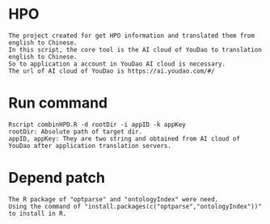 # HPO
    The project created for get HPO information and translated them from english to Chinese. 
    In this script, the core tool is the AI cloud of YouDao to translation english to Chinese. 
    So to application a account in YouDao AI cloud is necessary.  
    The url of AI cloud of YouDao is https://ai.youdao.com/#/

# Run command
    Rscript combinHPO.R -d rootDir -i appID -k appKey
    rootDir: Absolute path of target dir.
    appID, appKey: They are two string and obtained from AI cloud of YouDao after application translation servers.

# Depend patch
    The R package of "optparse" and "ontologyIndex" were need. 
    Using the command of "install.packages(c("optparse","ontologyIndex"))" to install in R.


 
